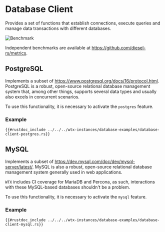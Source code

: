 
# Database Client

Provides a set of functions that establish connections, execute queries and manage data transactions with different databases.

![Benchmark](https://i.imgur.com/vf2tYxY.jpeg)

Independent benchmarks are available at <https://github.com/diesel-rs/metrics>.

## PostgreSQL

Implements a subset of <https://www.postgresql.org/docs/16/protocol.html>. PostgreSQL is a robust, open-source relational database management system that, among other things, supports several data types and usually also excels in concurrent scenarios.

To use this functionality, it is necessary to activate the `postgres` feature.

### Example

```rust,edition2024,no_run
{{#rustdoc_include ../../../wtx-instances/database-examples/database-client-postgres.rs}}
```

## MySQL

Implements a subset of <https://dev.mysql.com/doc/dev/mysql-server/latest/>. MySQL is also a robust, open-source relational database management system generally used in web applications.

`WTX` includes CI coverage for MariaDB and Percona, as such, interactions with these MySQL-based databases shouldn't be a problem.

To use this functionality, it is necessary to activate the `mysql` feature.

### Example

```rust,edition2024,no_run
{{#rustdoc_include ../../../wtx-instances/database-examples/database-client-mysql.rs}}
```